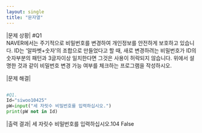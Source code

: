 ```yaml
---
layout: single
title: "문자열"
---
```


|문제 상황|  #Q1  
NAVER에서는 주기적으로 비밀번호를 변경하여 개인정보를 안전하게 보호하고 있습니다. 
ID는 ‘알파벳+숫자’의 조합으로 만들었다고 할 때, 새로 변경하려는 비밀번호가 ID의 숫자부분의 패턴과 3글자이상 일치한다면 
 그것은 사용이 허락되지 않습니다. 
  위에서 설명한 것과 같이 비밀번호 변경 가능 여부를 체크하는 프로그램을 작성하시오.    

|문제 해결|
~~~python

#Q1.
Id="siwoo10425"
pW=input("세 자릿수 비밀번호를 입력하십시오.")
print(pW not in Id)

~~~

|출력 결과|
세 자릿수 비밀번호를 입력하십시오.104
False
